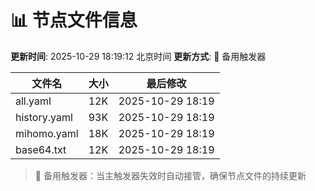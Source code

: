 # 📊 节点文件信息

**更新时间**: 2025-10-29 18:19:12 北京时间
**更新方式**: 🔄 备用触发器

| 文件名 | 大小 | 最后修改 |
|--------|------|----------|
| all.yaml | 12K | 2025-10-29 18:19 |
| history.yaml | 93K | 2025-10-29 18:19 |
| mihomo.yaml | 18K | 2025-10-29 18:19 |
| base64.txt | 12K | 2025-10-29 18:19 |

> 🔄 备用触发器：当主触发器失效时自动接管，确保节点文件的持续更新
